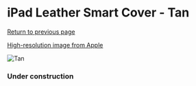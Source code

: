 # iPad Leather Smart Cover - Tan

[Return to previous page](/ipad_2)

[High-resolution image from Apple](https://store.storeimages.cdn-apple.com/8756/as-images.apple.com/is/MD302?wid=4500&hei=4500&fmt=png)

<div style="width: 384px"><img src="/everypreview/MD302.png" alt="Tan"></div>

### Under construction
